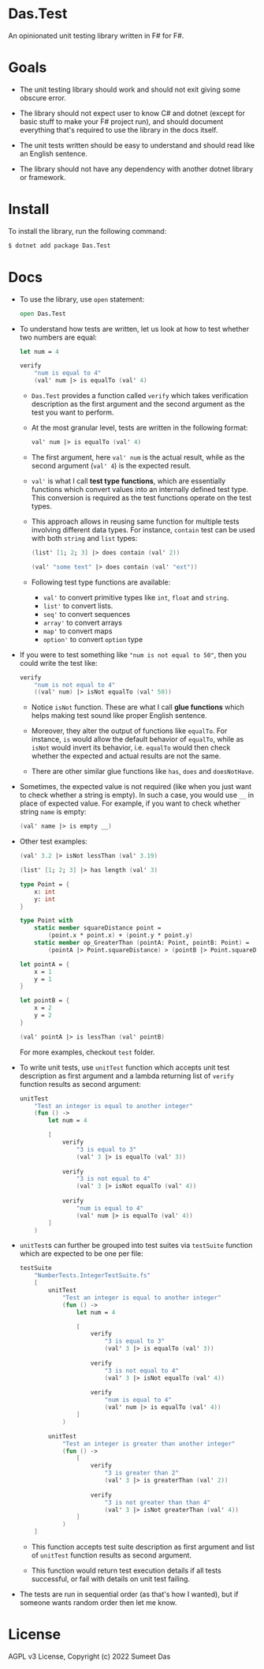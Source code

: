 # Das.Test

An opinionated unit testing library written in F# for F#.

# Goals

* The unit testing library should work and should not exit giving some obscure error.

* The library should not expect user to know C# and dotnet (except for basic stuff to make your F# project run), and should document everything that's required to use the library in the docs itself.

* The unit tests written should be easy to understand and should read like an English sentence.

* The library should not have any dependency with another dotnet library or framework.

# Install 

To install the library, run the following command:
```bash
$ dotnet add package Das.Test
```

# Docs

* To use the library, use `open` statement:
    ```fsharp
    open Das.Test
    ```

* To understand how tests are written, let us look at how to test whether two numbers are equal:

    ```fsharp
    let num = 4

    verify
        "num is equal to 4"
        (val' num |> is equalTo (val' 4)
    ```

    * `Das.Test` provides a function called `verify` which takes verification description as the first argument and the second argument as the test you want to perform.

    * At the most granular level, tests are written in the following format:
        ```fsharp
        val' num |> is equalTo (val' 4)
        ```
    
    * The first argument, here `val' num` is the actual result, while as the second argument (`val' 4`) is the expected result.

    * `val'` is what I call **test type functions**, which are essentially functions which convert values into an internally defined test type. This conversion is required as the test functions operate on the test types. 

    * This approach allows in reusing same function for multiple tests involving different data types. For instance, `contain` test can be used with both `string` and `list` types:

        ```fsharp
        (list' [1; 2; 3] |> does contain (val' 2))

        (val' "some text" |> does contain (val' "ext"))    
        ```

    * Following test type functions are available:
        * `val'` to convert primitive types like `int`, `float` and `string`.
        * `list'` to convert lists.
        * `seq'` to convert sequences
        * `array'` to convert arrays
        * `map'` to convert maps
        * `option'` to convert `option` type

* If you were to test something like `"num is not equal to 50"`, then you could write the test like:
    ```fsharp
    verify
        "num is not equal to 4"
        ((val' num) |> isNot equalTo (val' 50))
    ```

    * Notice `isNot` function. These are what I call **glue functions** which helps making test sound like proper English sentence. 

    * Moreover, they alter the output of functions like `equalTo`. For instance, `is` would allow the default behavior of `equalTo`, while as `isNot` would invert its behavior, i.e. `equalTo` would then check whether the expected and actual results are not the same.

    * There are other similar glue functions like `has`, `does` and `doesNotHave`.

* Sometimes, the expected value is not required (like when you just want to check whether a string is empty). In such a case, you would use `__` in place of expected value. For example, if you want to check whether string `name` is empty:

    ```fsharp
    (val' name |> is empty __)
    ```

* Other test examples:

    ```fsharp
    (val' 3.2 |> isNot lessThan (val' 3.19)

    (list' [1; 2; 3] |> has length (val' 3)

    type Point = {
        x: int
        y: int
    }

    type Point with
        static member squareDistance point = 
            (point.x * point.x) + (point.y * point.y)
        static member op_GreaterThan (pointA: Point, pointB: Point) = 
            (pointA |> Point.squareDistance) > (pointB |> Point.squareDistance)

    let pointA = {
        x = 1
        y = 1
    }

    let pointB = {
        x = 2
        y = 2
    }

    (val' pointA |> is lessThan (val' pointB)
    ```

    For more examples, checkout `test` folder.

* To write unit tests, use `unitTest` function which accepts unit test description as first argument and a lambda returning list of `verify` function results as second argument:

    ```fsharp
    unitTest 
        "Test an integer is equal to another integer"
        (fun () -> 
            let num = 4

            [
                verify
                    "3 is equal to 3"
                    (val' 3 |> is equalTo (val' 3))
                
                verify
                    "3 is not equal to 4"
                    (val' 3 |> isNot equalTo (val' 4))
                
                verify
                    "num is equal to 4"
                    (val' num |> is equalTo (val' 4))
            ]
        )
    ```

* `unitTest`s can further be grouped into test suites via `testSuite` function which are expected to be one per file:

    ```fsharp
    testSuite
        "NumberTests.IntegerTestSuite.fs"
        [
            unitTest 
                "Test an integer is equal to another integer"
                (fun () -> 
                    let num = 4

                    [
                        verify
                            "3 is equal to 3"
                            (val' 3 |> is equalTo (val' 3))
                        
                        verify
                            "3 is not equal to 4"
                            (val' 3 |> isNot equalTo (val' 4))
                        
                        verify
                            "num is equal to 4"
                            (val' num |> is equalTo (val' 4))
                    ]
                )

            unitTest 
                "Test an integer is greater than another integer"
                (fun () -> 
                    [
                        verify
                            "3 is greater than 2"
                            (val' 3 |> is greaterThan (val' 2))
                        
                        verify
                            "3 is not greater than than 4"
                            (val' 3 |> isNot greaterThan (val' 4))
                    ]
                )
        ]
    ```

    * This function accepts test suite description as first argument and list of `unitTest` function results as second argument.

    * This function would return test execution details if all tests successful, or fail with details on unit test failing.

* The tests are run in sequential order (as that's how I wanted), but if someone wants random order then let me know.

# License

AGPL v3 License, Copyright (c) 2022 Sumeet Das
